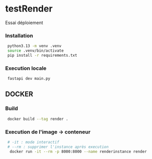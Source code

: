 # testRender
Essai déploiement

### Installation

```bash
 python3.13 -m venv .venv
 source .venv/bin/activate
 pip install -r requirements.txt
```

### Execution locale
```bash
 fastapi dev main.py
```

## DOCKER
### Build
```bash
 docker build --tag render .
```
### Execution de l'image -> conteneur
```bash
 # -it : mode interactif
 # --rm : supprimer l'instance après execution
  docker run -it --rm -p 8000:8000 --name renderinstance render
```
